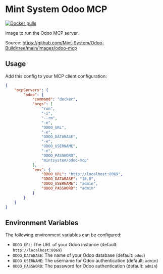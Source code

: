 # Mint System Odoo MCP

[![Docker pulls](https://img.shields.io/docker/pulls/mintsystem/odoo-mcp)](https://hub.docker.com/r/mintsystem/odoo-mcp/)

Image to run the Odoo MCP server.

Source: <https://github.com/Mint-System/Odoo-Build/tree/main/images/odoo-mcp>

## Usage

Add this config to your MCP client configuration:

```json
{
    "mcpServers": {
        "odoo": {
            "command": "docker",
            "args": [
                "run",
                "-i",
                "--rm",
                "-e",
                "ODOO_URL",
                "-e",
                "ODOO_DATABASE",
                "-e",
                "ODOO_USERNAME",
                "-e",
                "ODOO_PASSWORD",
                "mintsystem/odoo-mcp"
            ],
            "env": {
                "ODOO_URL": "http://localhost:8069",
                "ODOO_DATABASE": "18.0",
                "ODOO_USERNAME": "admin",
                "ODOO_PASSWORD": "admin"
            }
        }
    }
}
```

## Environment Variables

The following environment variables can be configured:

- `ODOO_URL`: The URL of your Odoo instance (default: `http://localhost:8069`)
- `ODOO_DATABASE`: The name of your Odoo database (default: `odoo`)
- `ODOO_USERNAME`: The username for Odoo authentication (default: `admin`)
- `ODOO_PASSWORD`: The password for Odoo authentication (default: `admin`)

